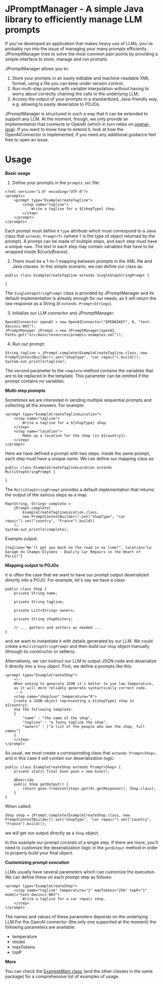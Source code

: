 # JPromptManager - A simple Java library to efficiently manage LLM prompts

If you've developed an application that makes heavy use of LLMs, you've probably run into the issue of managing your many prompts efficiently. JPromptManager tries to solve the most common pain points by providing a simple interface to store, manage and run prompts.

JPromptManager allows you to:
1. Store your prompts in an easily editable and machine-readable XML format, using a file you can keep under version control;
2. Run multi-step prompts with variable interpolation without having to worry about correctly chaining the calls to the underlying LLM;
3. Access the output of your prompts in a standardized, Java-friendly way, e.g. allowing to easily deserialize to POJOs.

JPromptManager is structured in such a way that it can be extended to support any LLM. At the moment, though, we only provide an implementation that connects to OpenAI (which in turn relies on [openai-java](https://github.com/TheoKanning/openai-java)). If you want to know how to extend it, look at how the OpenAIConnector is implemented; if you need any additional guidance feel free to open an issue.

# Usage
**Basic usage**

1. Define your prompts in the `prompts.xml` file:

```
<?xml version="1.0" encoding="UTF-8"?>
<prompts>
	<prompt type="ExampleCreateTagline">
		<step name="tagline">
			Write a tagline for a ${shopType} shop.
		</step>
	</prompt>
</prompts>
```

Each prompt must define e `type` attribute which must correspond to a Java class that `extends Prompt<T>` (where `T` is the type of object returned by the prompt). A prompt can be made of multiple steps, and each step must have a unique `name`. The text in each step may contain variables that have to be wrapped inside ${curlyBraces}.

2. There must be a 1-to-1 mapping between prompts in the XML file and Java classes. In this simple scenario, we can define our class as:

```
public class ExampleCreateTagline extends SingleStepStringPrompt {

}
```

The `SingleStepStringPrompt` class is provided by JPromptManager and its default implementation is already enough for our needs, as it will return the raw response as a String (it `extends Prompt<String>`).

3. Initialize our LLM connector and JPromptManager:

```
OpenAIConnector openAI = new OpenAIConnector("OPENAIKEY", 0, "text-davinci-003");
JPromptManager jPrompt = new JPromptManager(openAI, Paths.get("src/main/resources/prompts-examples.xml"));
```

4. Run our prompt:

```
String tagline = jPrompt.complete(ExampleCreateTagline.class, new PromptContextBuilder().set("shopType", "car repair").build());
System.out.println(tagline);
```

The second parameter to the `complete` method contains the variables that are to be replaced in the template. This parameter can be omitted if the prompt contains no variables.


**Multi-step prompts**

Sometimes we are interested in sending multiple sequential prompts and collecting all the answers. For example:

```
<prompt type="ExampleCreateTaglineLocation">
	<step name="tagline">
		Write a tagline for a ${shopType} shop.
	</step>
	<step name="location">
		Make up a location for the shop (in ${country}).
	</step>
</prompt>
```

Here we have defined a prompt with two steps. Inside the same prompt, each step must have a unique name. We can define our mapping class as:

```
public class ExampleCreateTaglineLocation extends MultiStepStringPrompt {

}
```

The `MultiStepStringPrompt` provides a default implementation that returns the output of the various steps as a map.

```
Map<String, String> complete = 
	jPrompt.complete(
		ExampleCreateTaglineLocation.class, 
		new PromptContextBuilder().set("shopType", "car repair").set("country", "France").build()
	);
System.out.println(complete);
```

Example output:

```
{tagline="We'll get you back on the road in no time!", location="Le Garage du Champs-Élysées - Quality Car Repairs in the Heart of Paris!"}
```

**Mapping output to POJOs**

It is often the case that we want to have our prompt output deserialized directly into a POJO. For example, let's say we have a class:

```
public class Shop {
	private String name;

	private String tagline;

	private List<String> owners;

	private String shopHistory;

	// ... getters and setters as needed ...
}
```

and we want to instantiate it with details generated by our LLM. We could create a `MultiStepStringPrompt` and then build our `Shop` object manually (through its constructor or setters). 

Alternatively, we can instruct our LLM to output JSON code and deserialize it directly into a `Shop` object. First, we define a prompts like this:

```
<prompt type="ExampleCreateShop">
	<!--  
	When asking to generate JSON it's better to use low temperature,
	as it will more reliably generate syntactically correct code.
	 -->
	<step name="shopJson" temperature="0">
	Create a JSON object representing a ${shopType} shop in ${country}. 
	Use the following template:
	{
		"name" : "the name of the shop",
		"tagline" : "a funny tagline the shop",
		"owners" : ["a list of the people who own the shop, full names"]
	}
	</step>
</prompt>
```

As usual, we must create a corresponding class that `extends Prompt<Shop>`, and in this case it will contain our deserialization logic:


```
public class ExampleCreateShop extends Prompt<Shop> {
	private static final Gson gson = new Gson();

	@Override
	public Shop getOutput() {
		return gson.fromJson(steps.get(0).getResponse(), Shop.class);
	}
}
```

When called:

```
Shop shop = jPrompt.complete(ExampleCreateShop.class, new PromptContextBuilder().set("shopType", "car repair").set("country", "France").build());
```

we will get our output directly as a `Shop` object.

In this example our prompt consists of a single step. If there are more, you'll need to customize the deserialization logic in the `getOutput` method in order to properly build your final object.

**Customizing prompt execution**

LLMs usually have several parameters which can customize the execution. We can define these on each prompt step as follows:
```
<prompt type="ExampleCreateShop">
	<step name="tagline" temperature="1" maxTokens="256" topP="1" model="text-davinci-003">
		Write a tagline for a car repair shop.
	</step>
</prompt>
```

The names and values of these parameters depends on the underlying LLM.For the OpenAI connector (the only one supported at the moment) the following parameters
are available:

* temperature
* model
* maxTokens
* topP

**More**

You can check the [ExampleMain class](https://github.com/aileftech/jpromptmanager/blob/master/src/main/java/tech/ailef/jpromptmanager/examples/ExampleMain.java) (and the other classes in the same package) for a comprehensive list of examples of usage.